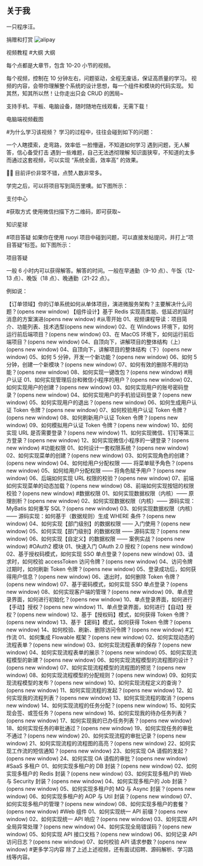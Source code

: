 关于我 
---

一只程序汪。

捐赠和打赏
![alipay](https://s1.locimg.com/2024/08/25/e156847895e5f.png)

视频教程
#大纲
大纲

每个点都是大章节，包含 10-20 小节的视频。

每个视频，控制在 10 分钟左右，问题驱动，全程无废话，保证高质量的学习。
视频的内容，会带你理解整个系统的设计思想，每一个组件和模块的代码实现。
知其然，知其所以然！让你走出只会 CRUD 的困局~

支持手机、平板、电脑设备，随时随地在线观看，无需下载！

电脑端视频截图


#为什么学习该视频？
学习的过程中，往往会碰到如下的问题：

一个人瞎摸索，走弯路，效率低
一脸懵逼，不知道如何学习
遇到问题，无人解答，信心备受打击
遇到一些难题，自己无法透彻理解
知识面狭窄，不知道的太多
而通过这套视频，可以实现 “系统全面，效率高” 的效果。

👍🏻 目前评价非常不错，点赞人数非常多。

学完之后，可以将项目写到简历里噢。如下图所示：

支付中心

#获取方式
使用微信扫描下方二维码，即可获取~

知识星球

#项目答疑
如果你在使用 ruoyi 项目中碰到问题，可以直接发帖提问，并打上“项目答疑”标签。如下图所示：

项目答疑

一般 6 小时内可以获得解答。解答的时间。一般在早通勤（9-10 点）、午饭（12-13 点）、晚饭（18 点）、晚通勤（21-22 点）。

例如说：

【订单领域】你的订单系统如何从单体项目，演进微服务架构？主要解决什么问题？(opens new window)
【组件设计】基于 Redis 实现高性能、低延迟的延时消息的方案演进(opens new window)
#从零开始
01、视频课程导读：项目简介、功能列表、技术选型(opens new window)
02、在 Windows 环境下，如何运行前后端项目？(opens new window)
03、在 MacOS 环境下，如何运行前后端项目？(opens new window)
04、自顶向下，讲解项目的整体结构（上）(opens new window)
04、自顶向下，讲解项目的整体结构（下）(opens new window)
05、如何 5 分钟，开发一个新功能？(opens new window)
06、如何 5 分钟，创建一个新模块？(opens new window)
07、如何有效的删除不用的功能？(opens new window)
08、如何实现一键改包？(opens new window)
#用户认证
01、如何实现管理后台和微信小程序的用户？(opens new window)
02、如何实现用户的创建？(opens new window)
03、如何实现用户的账号密码登录？(opens new window)
04、如何实现用户的手机验证码登录？(opens new window)
05、如何实现用户的退出？(opens new window)
06、如何生成用户认证 Token 令牌？(opens new window)
07、如何校验用户认证 Token 令牌？(opens new window)
08、如何刷新用户认证 Token 令牌？(opens new window)
09、如何模拟用户认证 Token 令牌？(opens new window)
10、如何实现 URL 是否需要登录？(opens new window)
11、如何实现微信、钉钉等第三方登录？(opens new window)
12、如何实现微信小程序的一键登录？(opens new window)
#功能权限
01、如何设计一套权限系统？(opens new window)
02、如何实现菜单的创建？(opens new window)
03、如何实现角色的创建？(opens new window)
04、如何给用户分配权限 —— 将菜单赋予角色？(opens new window)
05、如何给用户分配权限 —— 将角色赋予用户？(opens new window)
06、后端如何实现 URL 权限的校验？(opens new window)
07、前端如何实现菜单的动态加载？(opens new window)
08、前端如何实现按钮的权限校验？(opens new window)
#数据权限
01、如何实现数据权限（内核）—— 原理剖析？(opens new window)
02、如何实现数据权限（内核）—— 源码实现：MyBatis 如何重写 SQL？(opens new window)
03、如何实现数据权限（内核）—— 源码实现：如何基于（数据规则）生成 WHERE 条件？(opens new window)
04、如何实现【部门级别】的数据权限 —— 入门使用？(opens new window)
05、如何实现【部门级别】的数据权限 —— 源码实现？(opens new window)
06、如何实现【自定义】的数据权限 —— 案例实战？(opens new window)
#OAuth2 模块
01、快速入门 OAuth 2.0 授权？(opens new window)
02、基于授权码模式，如何实现 SSO 单点登录？(opens new window)
03、请求时，如何校验 accessToken 访问令牌？(opens new window)
04、访问令牌过期时，如何刷新 Token 令牌？(opens new window)
05、登录成功后，如何获得用户信息？(opens new window)
06、退出时，如何删除 Token 令牌？(opens new window)
07、基于密码模式，如何实现 SSO 单点登录？(opens new window)
08、如何实现客户端的管理？(opens new window)
09、单点登录界面，如何进行初始化？(opens new window)
10、单点登录界面，如何进行【手动】授权？(opens new window)
11、单点登录界面，如何进行【自动】授权？(opens new window)
12、基于【授权码】模式，如何获得 Token 令牌？(opens new window)
13、基于【密码】模式，如何获得 Token 令牌？(opens new window)
14、如何校验、刷新、删除访问令牌？(opens new window)
#工作流
01、如何集成 Flowable 框架？(opens new window)
02、如何实现动态的流程表单？(opens new window)
03、如何实现流程表单的保存？(opens new window)
04、如何实现流程表单的展示？(opens new window)
05、如何实现流程模型的新建？(opens new window)
06、如何实现流程模型的流程图的设计？(opens new window)
07、如何实现流程模型的流程图的预览？(opens new window)
08、如何实现流程模型的分配规则？(opens new window)
09、如何实现流程模型的发布？(opens new window)
10、如何实现流程定义的查询？(opens new window)
11、如何实现流程的发起？(opens new window)
12、如何实现我的流程列表？(opens new window)
13、如何实现流程的取消？(opens new window)
14、如何实现流程的任务分配？(opens new window)
15、如何实现会签、或签任务？(opens new window)
16、如何实现我的待办任务列表？(opens new window)
17、如何实现我的已办任务列表？(opens new window)
18、如何实现任务的审批通过？(opens new window)
19、如何实现任务的审批不通过？(opens new window)
20、如何实现流程的审批记录？(opens new window)
21、如何实现流程的流程图的高亮？(opens new window)
22、如何实现工作流的短信通知？(opens new window)
23、如何实现 OA 请假的发起？(opens new window)
24、如何实现 OA 请假的审批？(opens new window)
#SaaS 多租户
01、如何实现多租户的 DB 封装？(opens new window)
02、如何实现多租户的 Redis 封装？(opens new window)
03、如何实现多租户的 Web 与 Security 封装？(opens new window)
04、如何实现多租户的 Job 封装？(opens new window)
05、如何实现多租户的 MQ 与 Async 封装？(opens new window)
06、如何实现多租户的 AOP 与 Util 封装？(opens new window)
07、如何实现多租户的管理？(opens new window)
08、如何实现多租户的套餐？(opens new window)
#Web 组件
01、如何实现统一 API 前缀？(opens new window)
02、如何实现统一 API 响应？(opens new window)
03、如何实现 API 全局异常处理？(opens new window)
04、如何实现全局错误码？(opens new window)
05、如何实现 API 接口文档？(opens new window)
06、如何记录 API 访问日志？(opens new window)
07、如何校验 API 请求参数？(opens new window)
#更多学习内容
除了上述上述视频，还有面试招聘、源码解析、学习路线等内容。
